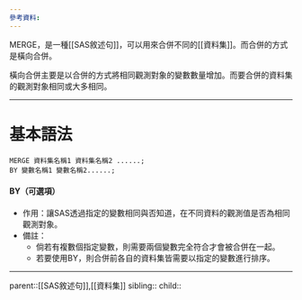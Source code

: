 ```yaml
---
參考資料:
---
```

MERGE，是一種[[SAS敘述句]]，可以用來合併不同的[[資料集]]。而合併的方式是橫向合併。

橫向合併主要是以合併的方式將相同觀測對象的變數數量增加。而要合併的資料集的觀測對象相同或大多相同。
- - -
# 基本語法
```SAS
MERGE 資料集名稱1 資料集名稱2 ......;
BY 變數名稱1 變數名稱2......;
```
#### BY（可選項）
- 作用：讓SAS透過指定的變數相同與否知道，在不同資料的觀測值是否為相同觀測對象。
- 備註：
	- 倘若有複數個指定變數，則需要兩個變數完全符合才會被合併在一起。
	- 若要使用BY，則合併前各自的資料集皆需要以指定的變數進行排序。
- - -
parent::[[SAS敘述句]],[[資料集]]
sibling::
child::